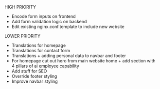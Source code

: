 HIGH PRIORITY
- Encode form inputs on frontend
- Add form validation logic on backend
- Edit existing nginx.conf.template to include new website


LOWER PRIORITY
- Translations for homepage
- Translations for contact form
- Translations + adding personal data to navbar and footer
- For homepage cut out hero from main website home + add section with 4 pillars of ai employee capability
- Add stuff for SEO
- Override footer styling
- Improve navbar styling